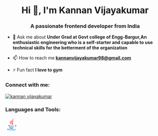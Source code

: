<h1 align="center">Hi 👋, I'm Kannan Vijayakumar</h1>
<h3 align="center">A passionate frontend developer from India</h3>

- 💬 Ask me about **Under Grad at Govt college of Engg-Bargur,An enthusiastic engineering who is a self-starter and capable to use technical skills for the betterment of the organization**

- 📫 How to reach me **kannanvijayakumar98@gmail.com**

- ⚡ Fun fact **I love to gym**

<h3 align="left">Connect with me:</h3>
<p align="left">
<a href="https://linkedin.com/in/kannan vijayakumar" target="blank"><img align="center" src="https://raw.githubusercontent.com/rahuldkjain/github-profile-readme-generator/master/src/images/icons/Social/linked-in-alt.svg" alt="kannan vijayakumar" height="30" width="40" /></a>
</p>

<h3 align="left">Languages and Tools:</h3>
<p align="left"> <a href="https://www.java.com" target="_blank" rel="noreferrer"> <img src="https://raw.githubusercontent.com/devicons/devicon/master/icons/java/java-original.svg" alt="java" width="40" height="40"/> </a> </p>
